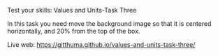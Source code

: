 Test your skills: Values and Units-Task Three

In this task you need move the background image so that it is centered horizontally, and 20% from the top of the box.

Live web: https://gitthuma.github.io/values-and-units-task-three/
